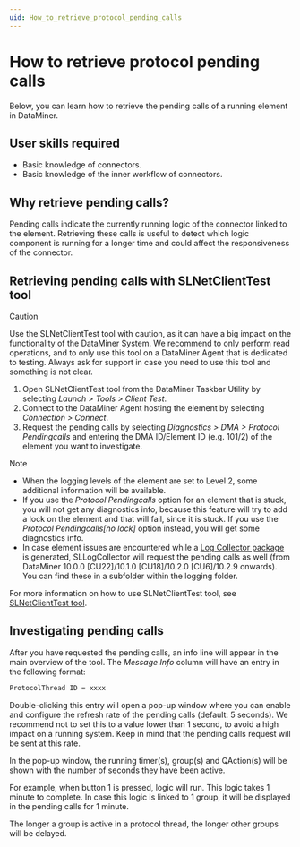 ```yaml
---
uid: How_to_retrieve_protocol_pending_calls
---
```


# How to retrieve protocol pending calls

Below, you can learn how to retrieve the pending calls of a running element in DataMiner.

## User skills required

- Basic knowledge of connectors.
- Basic knowledge of the inner workflow of connectors.

## Why retrieve pending calls?

Pending calls indicate the currently running logic of the connector linked to the element. Retrieving these calls is useful to detect which logic component is running for a longer time and could affect the responsiveness of the connector.

## Retrieving pending calls with SLNetClientTest tool

> [!CAUTION]
> Use the SLNetClientTest tool with caution, as it can have a big impact on the functionality of the DataMiner System. We recommend to only perform read operations, and to only use this tool on a DataMiner Agent that is dedicated to testing. Always ask for support in case you need to use this tool and something is not clear.

1. Open SLNetClientTest tool from the DataMiner Taskbar Utility by selecting *Launch > Tools > Client Test*.
1. Connect to the DataMiner Agent hosting the element by selecting *Connection > Connect*.
1. Request the pending calls by selecting *Diagnostics > DMA > Protocol Pendingcalls* and entering the DMA ID/Element ID (e.g. 101/2) of the element you want to investigate.

> [!NOTE]
>
> - When the logging levels of the element are set to Level 2, some additional information will be available.
> - If you use the *Protocol Pendingcalls* option for an element that is stuck, you will not get any diagnostics info, because this feature will try to add a lock on the element and that will fail, since it is stuck. If you use the *Protocol Pendingcalls[no lock]* option instead, you will get some diagnostics info.
> - In case element issues are encountered while a [Log Collector package](xref:Collecting_data_to_report_an_issue_to_TechSupport) is generated, SLLogCollector will request the pending calls as well (from DataMiner 10.0.0 [CU22]/10.1.0 [CU18]/10.2.0 [CU6]/10.2.9 onwards<!-- RN 33932 -->). You can find these in a subfolder within the logging folder.

For more information on how to use SLNetClientTest tool, see [SLNetClientTest tool](xref:SLNetClientTest_tool).

## Investigating pending calls

After you have requested the pending calls, an info line will appear in the main overview of the tool. The *Message Info* column will have an entry in the following format:

```txt
ProtocolThread ID = xxxx
```

Double-clicking this entry will open a pop-up window where you can enable and configure the refresh rate of the pending calls (default: 5 seconds). We recommend not to set this to a value lower than 1 second, to avoid a high impact on a running system. Keep in mind that the pending calls request will be sent at this rate.

In the pop-up window, the running timer(s), group(s) and QAction(s) will be shown with the number of seconds they have been active.

For example, when button 1 is pressed, logic will run. This logic takes 1 minute to complete. In case this logic is linked to 1 group, it will be displayed in the pending calls for 1 minute.

The longer a group is active in a protocol thread, the longer other groups will be delayed.

